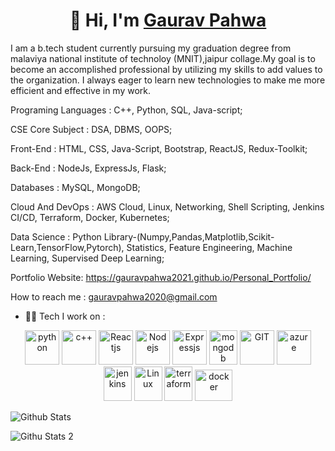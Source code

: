 <h1 align="center">👋 Hi, I'm <a href="https://www.linkedin.com/in/gaurav-pahwa-2a563a1ba/" target="_blank"> Gaurav Pahwa </a></h1>

I am a b.tech student currently pursuing my graduation degree from malaviya national institute of technoloy (MNIT),jaipur collage.My goal is to become an accomplished professional by utilizing my skills to add values to the organization. I always eager to learn new technologies to make me more efficient and effective in my work.

Programing Languages : C++, Python, SQL, Java-script;

CSE Core Subject : DSA, DBMS, OOPS;

Front-End : HTML, CSS, Java-Script, Bootstrap, ReactJS, Redux-Toolkit;

Back-End : NodeJs, ExpressJs, Flask;

Databases : MySQL, MongoDB;

Cloud And DevOps : AWS Cloud, Linux, Networking, Shell Scripting, Jenkins CI/CD, Terraform, Docker, Kubernetes;

Data Science : Python Library-(Numpy,Pandas,Matplotlib,Scikit-Learn,TensorFlow,Pytorch), Statistics, Feature Engineering, Machine Learning, Supervised Deep Learning;

Portfolio Website: https://gauravpahwa2021.github.io/Personal_Portfolio/

How to reach me : gauravpahwa2020@gmail.com

- 🧑‍💻 Tech I work on :
<p align="center">
      <img src="https://www.vectorlogo.zone/logos/python/python-icon.svg" alt="python" width="55" height="55"/>
      <img src="https://cdn.worldvectorlogo.com/logos/c.svg" alt="c++" width="55" height="55"/>
      <img src="https://www.vectorlogo.zone/logos/reactjs/reactjs-icon.svg" alt="Reactjs" width="55" height="55"/>
      <img src="https://www.vectorlogo.zone/logos/nodejs/nodejs-icon.svg" alt="Nodejs" width="55" height="55"/>
      <img src="https://www.vectorlogo.zone/logos/expressjs/expressjs-icon.svg" alt="Expressjs" width="55" height="55"/>
      <img src="https://www.vectorlogo.zone/logos/mongodb/mongodb-icon.svg" alt="mongodb" width="45" height="55"/>
      <img src="https://www.vectorlogo.zone/logos/git-scm/git-scm-icon.svg" alt="GIT" width="55" height="55"/> 
      <img src="https://www.vectorlogo.zone/logos/aws/aws-icon.svg" alt="azure" width="55" height="55"/>
      <img src="https://www.vectorlogo.zone/logos/jenkins/jenkins-icon.svg" alt="jenkins" width="45" height="55"/>
      <img src="https://www.vectorlogo.zone/logos/linux/linux-icon.svg" alt="Linux" width="45" height="55"/>
      <img src="https://www.vectorlogo.zone/logos/terraform/terraform-icon.svg" alt="terraform" width="45" height="55"/>
      <img src="https://www.vectorlogo.zone/logos/docker/docker-official.svg" alt="docker" width="60" height="50"/> 
</p>

![Github Stats](https://github-readme-streak-stats.herokuapp.com/?user=GauravPahwa2021)

![Githu Stats 2](https://github-readme-stats.vercel.app/api/top-langs/?username=GauravPahwa2021)


